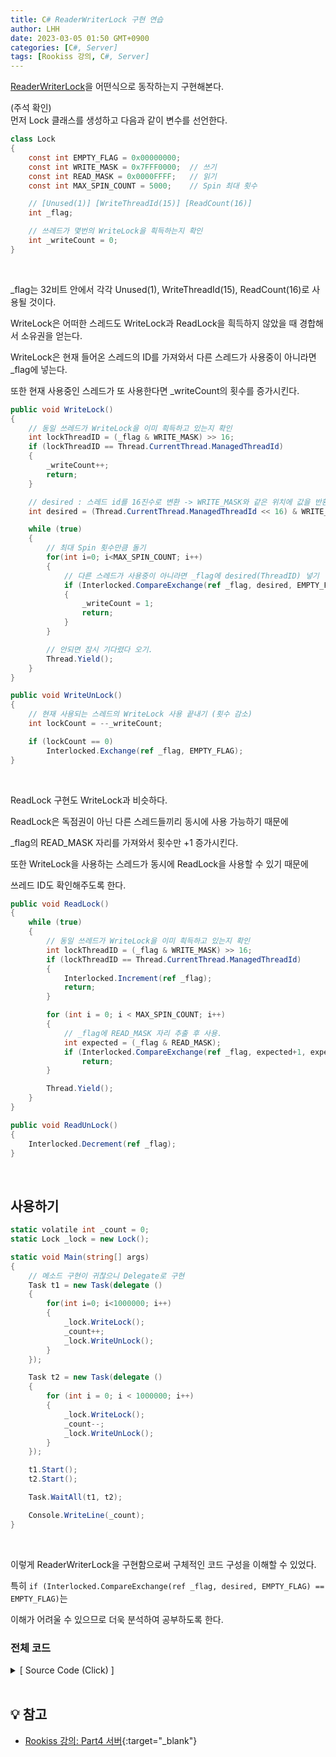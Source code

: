 ```yaml
---
title: C# ReaderWriterLock 구현 연습
author: LHH
date: 2023-03-05 01:50 GMT+0900
categories: [C#, Server]
tags: [Rookiss 강의, C#, Server]
---
```


[ReaderWriterLock](/posts/CSharp-ReaderWriterLock)을 어떤식으로 동작하는지 구현해본다.

(주석 확인) <br>
먼저 Lock 클래스를 생성하고 다음과 같이 변수를 선언한다.
```cs
class Lock
{
    const int EMPTY_FLAG = 0x00000000;
    const int WRITE_MASK = 0x7FFF0000;  // 쓰기
    const int READ_MASK = 0x0000FFFF;   // 읽기
    const int MAX_SPIN_COUNT = 5000;    // Spin 최대 횟수

    // [Unused(1)] [WriteThreadId(15)] [ReadCount(16)]
    int _flag;

    // 쓰레드가 몇번의 WriteLock을 흭득하는지 확인
    int _writeCount = 0;
}
```
<br>

_flag는 32비트 안에서 각각 Unused(1), WriteThreadId(15), ReadCount(16)로 사용될 것이다.

WriteLock은 어떠한 스레드도 WriteLock과 ReadLock을 흭득하지 않았을 때 경합해서 소유권을 얻는다.

WriteLock은 현재 들어온 스레드의 ID를 가져와서 다른 스레드가 사용중이 아니라면 _flag에 넣는다.

또한 현재 사용중인 스레드가 또 사용한다면 _writeCount의 횟수를 증가시킨다.
```cs
public void WriteLock()
{
    // 동일 쓰레드가 WriteLock을 이미 흭득하고 있는지 확인
    int lockThreadID = (_flag & WRITE_MASK) >> 16;
    if (lockThreadID == Thread.CurrentThread.ManagedThreadId)
    {
        _writeCount++;
        return;
    }

    // desired : 스레드 id를 16진수로 변환 -> WRITE_MASK와 같은 위치에 값을 반환
    int desired = (Thread.CurrentThread.ManagedThreadId << 16) & WRITE_MASK;

    while (true)
    {
        // 최대 Spin 횟수만큼 돌기
        for(int i=0; i<MAX_SPIN_COUNT; i++)
        {
            // 다른 스레드가 사용중이 아니라면 _flag에 desired(ThreadID) 넣기
            if (Interlocked.CompareExchange(ref _flag, desired, EMPTY_FLAG) == EMPTY_FLAG)
            {
                _writeCount = 1;
                return;
            }
        }

        // 안되면 잠시 기다렸다 오기.
        Thread.Yield();
    }
}

public void WriteUnLock()
{
    // 현재 사용되는 스레드의 WriteLock 사용 끝내기 (횟수 감소)
    int lockCount = --_writeCount;

    if (lockCount == 0)
        Interlocked.Exchange(ref _flag, EMPTY_FLAG);
}
```
<br>

ReadLock 구현도 WriteLock과 비슷하다.

ReadLock은 독점권이 아닌 다른 스레드들끼리 동시에 사용 가능하기 때문에

_flag의 READ_MASK 자리를 가져와서 횟수만 +1 증가시킨다.

또한 WriteLock을 사용하는 스레드가 동시에 ReadLock을 사용할 수 있기 때문에

쓰레드 ID도 확인해주도록 한다.
```cs
public void ReadLock()
{
    while (true)
    {
        // 동일 쓰레드가 WriteLock을 이미 흭득하고 있는지 확인
        int lockThreadID = (_flag & WRITE_MASK) >> 16;
        if (lockThreadID == Thread.CurrentThread.ManagedThreadId)
        {
            Interlocked.Increment(ref _flag);
            return;
        }

        for (int i = 0; i < MAX_SPIN_COUNT; i++)
        {
            // _flag에 READ_MASK 자리 추출 후 사용.
            int expected = (_flag & READ_MASK);
            if (Interlocked.CompareExchange(ref _flag, expected+1, expected) == expected)
                return;
        }

        Thread.Yield();
    }
}

public void ReadUnLock()
{
    Interlocked.Decrement(ref _flag);
}
```
<br>

## 사용하기
```cs
static volatile int _count = 0;
static Lock _lock = new Lock();

static void Main(string[] args)
{
    // 메소드 구현이 귀찮으니 Delegate로 구현
    Task t1 = new Task(delegate ()
    {
        for(int i=0; i<1000000; i++)
        {
            _lock.WriteLock();
            _count++;
            _lock.WriteUnLock();
        }
    });

    Task t2 = new Task(delegate ()
    {
        for (int i = 0; i < 1000000; i++)
        {
            _lock.WriteLock();
            _count--;
            _lock.WriteUnLock();
        }
    });

    t1.Start();
    t2.Start();

    Task.WaitAll(t1, t2);

    Console.WriteLine(_count);
}
```
<br>

이렇게 ReaderWriterLock을 구현함으로써 구체적인 코드 구성을 이해할 수 있었다.

특히 `if (Interlocked.CompareExchange(ref _flag, desired, EMPTY_FLAG) == EMPTY_FLAG)`는 

이해가 어려울 수 있으므로 더욱 분석하여 공부하도록 한다.

### 전체 코드
<details>
<summary> [ Source Code (Click) ] </summary>
<div markdown="1">

```cs
class Lock
{
    const int EMPTY_FLAG = 0x00000000;
    const int WRITE_MASK = 0x7FFF0000;
    const int READ_MASK = 0x0000FFFF;
    const int MAX_SPIN_COUNT = 5000;

    // [Unused(1)] [WriteThreadId(15)] [ReadCount(16)]
    int _flag;
    int _writeCount = 0;

    // 아무도 WriteLock or ReadLock을 흭득하지 않고 있을 때, 경합해서 소유권을 얻는다.
    public void WriteLock()
    {
        // 동일 쓰레드가 WriteLock을 이미 흭득하고 있는지 확인
        int lockThreadID = (_flag & WRITE_MASK) >> 16;
        if (lockThreadID == Thread.CurrentThread.ManagedThreadId)
        {
            _writeCount++;
            return;
        }

        // desired : 스레드 id를 16진수로 변환 -> WRITE_MASK와 같은 위치에 값을 반환
        int desired = (Thread.CurrentThread.ManagedThreadId << 16) & WRITE_MASK;

        while (true)
        {
            for(int i=0; i<MAX_SPIN_COUNT; i++)
            {
                if (Interlocked.CompareExchange(ref _flag, desired, EMPTY_FLAG) == EMPTY_FLAG)
                {
                    _writeCount = 1;
                    return;
                }
            }

            Thread.Yield();
        }
    }

    public void WriteUnLock()
    {
        int lockCount = --_writeCount;

        if (lockCount == 0)
            Interlocked.Exchange(ref _flag, EMPTY_FLAG);
    }

    public void ReadLock()
    {
        int lockThreadID = (_flag & WRITE_MASK) >> 16;
        if (lockThreadID == Thread.CurrentThread.ManagedThreadId)
        {
            Interlocked.Increment(ref _flag);
            return;
        }

        while (true)
        {
            for (int i = 0; i < MAX_SPIN_COUNT; i++)
            {
                int expected = (_flag & READ_MASK);
                if (Interlocked.CompareExchange(ref _flag, expected+1, expected) == expected)
                    return;
            }

            Thread.Yield();
        }
    }

    public void ReadUnLock()
    {
        Interlocked.Decrement(ref _flag);
    }
}

class Program
{
    static volatile int _count = 0;
    static Lock _lock = new Lock();

    static void Main(string[] args)
    {
        Task t1 = new Task(delegate ()
        {
            for(int i=0; i<1000000; i++)
            {
                _lock.WriteLock();
                _count++;
                _lock.WriteUnLock();
            }
        });

        Task t2 = new Task(delegate ()
        {
            for (int i = 0; i < 1000000; i++)
            {
                _lock.WriteLock();
                _count--;
                _lock.WriteUnLock();
            }
        });

        t1.Start();
        t2.Start();

        Task.WaitAll(t1, t2);

        Console.WriteLine(_count);
    }
}
```

</div>
</details>

<br>

## 💡 참고
- [Rookiss 강의: Part4 서버](https://www.inflearn.com/course/%EC%9C%A0%EB%8B%88%ED%8B%B0-mmorpg-%EA%B0%9C%EB%B0%9C-part4){:target="_blank"}
